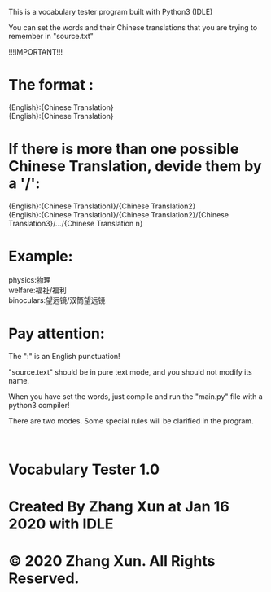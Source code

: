 This is a vocabulary tester program built with Python3 (IDLE)<br>

You can set the words and their Chinese translations that you are trying to remember in "source.txt"<br>

!!!IMPORTANT!!!<br>
# The format :<br>
{English}:{Chinese Translation}<br>
{English}:{Chinese Translation}<br>

# If there is more than one possible Chinese Translation, devide them by a '/':<br>
{English}:{Chinese Translation1}/{Chinese Translation2}<br>
{English}:{Chinese Translation1}/{Chinese Translation2}/{Chinese Translation3}/.../{Chinese Translation n}<br>

# Example:<br>
physics:物理<br>
welfare:福祉/福利<br>
binoculars:望远镜/双筒望远镜<br>

# Pay attention:<br>
The ":" is an English punctuation!

"source.text" should be in pure text mode, and you should not modify its name.




When you have set the words, just compile and run the "main.py" file with a python3 compiler!

There are two modes. Some special rules will be clarified in the program.

<br>

# Vocabulary Tester 1.0
# Created By Zhang Xun at Jan 16 2020 with IDLE
# © 2020 Zhang Xun. All Rights Reserved.
